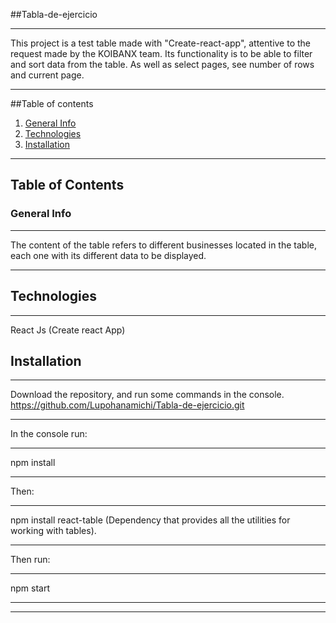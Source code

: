 ##Tabla-de-ejercicio
***
This project is a test table made with "Create-react-app", attentive to the request made by the KOIBANX team. Its functionality is to be able to filter and sort data from the table. As well as select pages, see number of rows and current page.
***
##Table of contents
1. [General Info](#general-info)
2. [Technologies](#technologies)
3. [Installation](#installation)
***
## Table of Contents
<a name="general-info"></a>
### General Info
***
The content of the table refers to different businesses located in the table, each one with its different data to be displayed.
***
## Technologies
***
React Js (Create react App)
## Installation
***
Download the repository, and run some commands in the console.
https://github.com/Lupohanamichi/Tabla-de-ejercicio.git
***
In the console run:
***
npm install 
***
Then:
***
npm install react-table (Dependency that provides all the utilities for working with tables).
***
Then run:
***
npm start 
***
***
